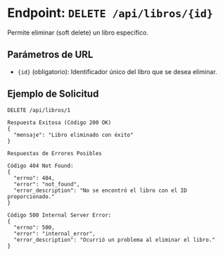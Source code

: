 # Endpoint: `DELETE /api/libros/{id}`

Permite eliminar (soft delete) un libro específico.

## Parámetros de URL
- `{id}` (obligatorio): Identificador único del libro que se desea eliminar.

## Ejemplo de Solicitud
```http
DELETE /api/libros/1

Respuesta Exitosa (Código 200 OK)
{
  "mensaje": "Libro eliminado con éxito"
}

Respuestas de Errores Posibles

Código 404 Not Found:
{
  "errno": 404,
  "error": "not_found",
  "error_description": "No se encontró el libro con el ID proporcionado."
}

Código 500 Internal Server Error:
{
  "errno": 500,
  "error": "internal_error",
  "error_description": "Ocurrió un problema al eliminar el libro."
}